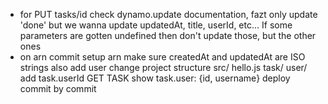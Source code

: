 - for PUT tasks/id check dynamo.update documentation, fazt only update 'done' but we wanna update updatedAt, title, userId, etc... If some parameters are gotten undefined then don't update those, but the other ones
- on arn commit setup arn
make sure createdAt and updatedAt are ISO strings
also add user
change project structure src/ hello.js task/ user/
add task.userId
GET TASK show task.user: {id, username}
deploy commit by commit